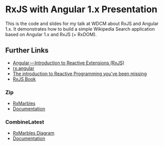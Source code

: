 # RxJS with Angular 1.x Presentation

This is the code and slides for my talk at WDCM about RxJS and Angular 1.x. It demonstrates how to build
a simple Wikipedia Search application based on Angular 1.x and RxJS (+ RxDOM).

## Further Links

- [Angular — Introduction to Reactive Extensions (RxJS)](https://medium.com/google-developer-experts/angular-introduction-to-reactive-extensions-rxjs-a86a7430a61f#.7plygii8x)
- [rx.angular](https://github.com/Reactive-Extensions/rx.angular.js)
- [The introduction to Reactive Programming you've been missing](https://gist.github.com/staltz/868e7e9bc2a7b8c1f754)
- [RxJS Book](http://xgrommx.github.io/rx-book/index.html)

### Zip

- [RxMarbles](http://rxmarbles.com/#zip)
- [Documentation](https://github.com/Reactive-Extensions/RxJS/blob/master/doc/api/core/operators/zip.md)

### CombineLatest

- [RxMarbles Diagram](http://rxmarbles.com/#combineLatest)
- [Documentation](https://github.com/Reactive-Extensions/RxJS/blob/master/doc/api/core/operators/combinelatest.md)
